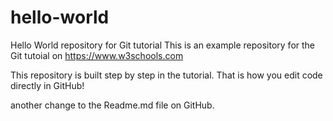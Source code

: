 # hello-world
Hello World repository for Git tutorial
This is an example repository for the Git tutoial on https://www.w3schools.com

This repository is built step by step in the tutorial.
That is how you edit code directly in GitHub!

another change to the Readme.md file on GitHub.

